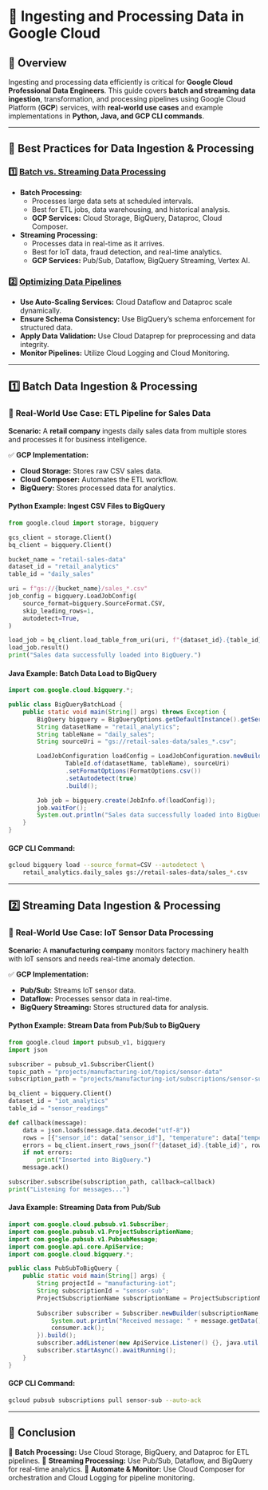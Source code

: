 # 📌 Ingesting and Processing Data in Google Cloud

## 🔹 Overview
Ingesting and processing data efficiently is critical for **Google Cloud Professional Data Engineers**. This guide covers **batch and streaming data ingestion**, transformation, and processing pipelines using Google Cloud Platform (**GCP**) services, with **real-world use cases** and example implementations in **Python, Java, and GCP CLI commands**.

---

## 🔹 **Best Practices for Data Ingestion & Processing**

### 1️⃣ **[Batch vs. Streaming Data Processing](./Batch_vs_Streaming_Data_Processing.md)**
- **Batch Processing:**
  - Processes large data sets at scheduled intervals.
  - Best for ETL jobs, data warehousing, and historical analysis.
  - **GCP Services:** Cloud Storage, BigQuery, Dataproc, Cloud Composer.
- **Streaming Processing:**
  - Processes data in real-time as it arrives.
  - Best for IoT data, fraud detection, and real-time analytics.
  - **GCP Services:** Pub/Sub, Dataflow, BigQuery Streaming, Vertex AI.

### 2️⃣ **[Optimizing Data Pipelines](./Optimizing_Data_Pipelines.md)**
- **Use Auto-Scaling Services:** Cloud Dataflow and Dataproc scale dynamically.
- **Ensure Schema Consistency:** Use BigQuery’s schema enforcement for structured data.
- **Apply Data Validation:** Use Cloud Dataprep for preprocessing and data integrity.
- **Monitor Pipelines:** Utilize Cloud Logging and Cloud Monitoring.

---

## 1️⃣ **Batch Data Ingestion & Processing**
### 💼 **Real-World Use Case: ETL Pipeline for Sales Data**
**Scenario:** A **retail company** ingests daily sales data from multiple stores and processes it for business intelligence.

✅ **GCP Implementation:**
- **Cloud Storage:** Stores raw CSV sales data.
- **Cloud Composer:** Automates the ETL workflow.
- **BigQuery:** Stores processed data for analytics.

#### **Python Example: Ingest CSV Files to BigQuery**
```python
from google.cloud import storage, bigquery

gcs_client = storage.Client()
bq_client = bigquery.Client()

bucket_name = "retail-sales-data"
dataset_id = "retail_analytics"
table_id = "daily_sales"

uri = f"gs://{bucket_name}/sales_*.csv"
job_config = bigquery.LoadJobConfig(
    source_format=bigquery.SourceFormat.CSV,
    skip_leading_rows=1,
    autodetect=True,
)

load_job = bq_client.load_table_from_uri(uri, f"{dataset_id}.{table_id}", job_config=job_config)
load_job.result()
print("Sales data successfully loaded into BigQuery.")
```

#### **Java Example: Batch Data Load to BigQuery**
```java
import com.google.cloud.bigquery.*;

public class BigQueryBatchLoad {
    public static void main(String[] args) throws Exception {
        BigQuery bigquery = BigQueryOptions.getDefaultInstance().getService();
        String datasetName = "retail_analytics";
        String tableName = "daily_sales";
        String sourceUri = "gs://retail-sales-data/sales_*.csv";

        LoadJobConfiguration loadConfig = LoadJobConfiguration.newBuilder(
                TableId.of(datasetName, tableName), sourceUri)
                .setFormatOptions(FormatOptions.csv())
                .setAutodetect(true)
                .build();

        Job job = bigquery.create(JobInfo.of(loadConfig));
        job.waitFor();
        System.out.println("Sales data successfully loaded into BigQuery.");
    }
}
```

#### **GCP CLI Command:**
```sh
gcloud bigquery load --source_format=CSV --autodetect \
    retail_analytics.daily_sales gs://retail-sales-data/sales_*.csv
```

---

## 2️⃣ **Streaming Data Ingestion & Processing**
### 💼 **Real-World Use Case: IoT Sensor Data Processing**
**Scenario:** A **manufacturing company** monitors factory machinery health with IoT sensors and needs real-time anomaly detection.

✅ **GCP Implementation:**
- **Pub/Sub:** Streams IoT sensor data.
- **Dataflow:** Processes sensor data in real-time.
- **BigQuery Streaming:** Stores structured data for analysis.

#### **Python Example: Stream Data from Pub/Sub to BigQuery**
```python
from google.cloud import pubsub_v1, bigquery
import json

subscriber = pubsub_v1.SubscriberClient()
topic_path = "projects/manufacturing-iot/topics/sensor-data"
subscription_path = "projects/manufacturing-iot/subscriptions/sensor-sub"

bq_client = bigquery.Client()
dataset_id = "iot_analytics"
table_id = "sensor_readings"

def callback(message):
    data = json.loads(message.data.decode("utf-8"))
    rows = [{"sensor_id": data["sensor_id"], "temperature": data["temperature"], "timestamp": data["timestamp"]}]
    errors = bq_client.insert_rows_json(f"{dataset_id}.{table_id}", rows)
    if not errors:
        print("Inserted into BigQuery.")
    message.ack()

subscriber.subscribe(subscription_path, callback=callback)
print("Listening for messages...")
```

#### **Java Example: Streaming Data from Pub/Sub**
```java
import com.google.cloud.pubsub.v1.Subscriber;
import com.google.pubsub.v1.ProjectSubscriptionName;
import com.google.pubsub.v1.PubsubMessage;
import com.google.api.core.ApiService;
import com.google.cloud.bigquery.*;

public class PubSubToBigQuery {
    public static void main(String[] args) {
        String projectId = "manufacturing-iot";
        String subscriptionId = "sensor-sub";
        ProjectSubscriptionName subscriptionName = ProjectSubscriptionName.of(projectId, subscriptionId);
        
        Subscriber subscriber = Subscriber.newBuilder(subscriptionName, (message, consumer) -> {
            System.out.println("Received message: " + message.getData().toStringUtf8());
            consumer.ack();
        }).build();
        subscriber.addListener(new ApiService.Listener() {}, java.util.concurrent.Executors.newSingleThreadExecutor());
        subscriber.startAsync().awaitRunning();
    }
}
```

#### **GCP CLI Command:**
```sh
gcloud pubsub subscriptions pull sensor-sub --auto-ack
```

---

## 📌 Conclusion
🔹 **Batch Processing:** Use Cloud Storage, BigQuery, and Dataproc for ETL pipelines.
🔹 **Streaming Processing:** Use Pub/Sub, Dataflow, and BigQuery for real-time analytics.
🔹 **Automate & Monitor:** Use Cloud Composer for orchestration and Cloud Logging for pipeline monitoring.

